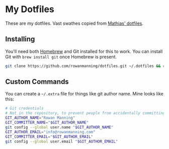 
My Dotfiles
===========

These are my dotfiles. Vast swathes copied from [Mathias' dotfiles][mathias].

Installing
----------

You'll need both [Homebrew][brew] and Git installed for this to work. You can install Git with `brew install git` once Homebrew is present.

```sh
git clone https://github.com/rowanmanning/dotfiles.git ~/.dotfiles && cd ~/.dotfiles && source bootstrap.sh
```


Custom Commands
---------------

You can create a `~/.extra` file for things like git author name. Mine looks like this:

```sh
# Git credentials
# Not in the repository, to prevent people from accidentally committing under my name
GIT_AUTHOR_NAME="Rowan Manning"
GIT_COMMITTER_NAME="$GIT_AUTHOR_NAME"
git config --global user.name "$GIT_AUTHOR_NAME"
GIT_AUTHOR_EMAIL="info@rowanmanning.com"
GIT_COMMITTER_EMAIL="$GIT_AUTHOR_EMAIL"
git config --global user.email "$GIT_AUTHOR_EMAIL"
```



[brew]: http://brew.sh/
[mathias]: https://github.com/mathiasbynens/dotfiles
